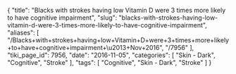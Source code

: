 {
    "title": "Blacks with strokes having low Vitamin D were 3 times more likely to have cognitive impairment",
    "slug": "blacks-with-strokes-having-low-vitamin-d-were-3-times-more-likely-to-have-cognitive-impairment",
    "aliases": [
        "/Blacks+with+strokes+having+low+Vitamin+D+were+3+times+more+likely+to+have+cognitive+impairment+\u2013+Nov+2016",
        "/7956"
    ],
    "tiki_page_id": 7956,
    "date": "2016-11-05",
    "categories": [
        "Skin - Dark",
        "Cognitive",
        "Stroke"
    ],
    "tags": [
        "Cognitive",
        "Skin - Dark",
        "Stroke"
    ]
}